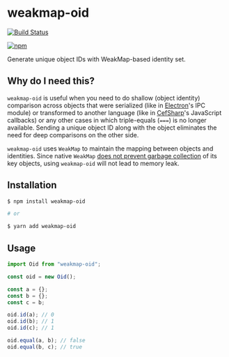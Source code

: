 # weakmap-oid

[![Build Status](https://travis-ci.org/hyjk2000/weakmap-oid.svg?branch=master)](https://travis-ci.org/hyjk2000/weakmap-oid)

[![npm](https://nodei.co/npm/weakmap-oid.png)](https://nodei.co/npm/weakmap-oid/)

Generate unique object IDs with WeakMap-based identity set.

## Why do I need this?

`weakmap-oid` is useful when you need to do shallow (object identity) comparison across objects that were serialized (like in [Electron](https://electronjs.org/)'s IPC module) or transformed to another language (like in [CefSharp](https://cefsharp.github.io)'s JavaScript callbacks) or any other cases in which triple-equals (`===`) is no longer available. Sending a unique object ID along with the object eliminates the need for deep comparisons on the other side.

`weakmap-oid` uses `WeakMap` to maintain the mapping between objects and identities. Since native `WeakMap` [does not prevent garbage collection](https://developer.mozilla.org/en-US/docs/Web/JavaScript/Reference/Global_Objects/WeakMap#Why_WeakMap) of its key objects, using `weakmap-oid` will not lead to memory leak.

## Installation

```bash
$ npm install weakmap-oid

# or

$ yarn add weakmap-oid
```

## Usage

```javascript
import Oid from "weakmap-oid";

const oid = new Oid();

const a = {};
const b = {};
const c = b;

oid.id(a); // 0
oid.id(b); // 1
oid.id(c); // 1

oid.equal(a, b); // false
oid.equal(b, c); // true
```
